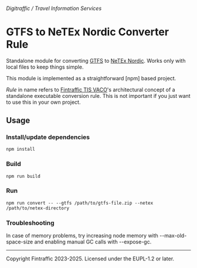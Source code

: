 ###### Digitraffic / Travel Information Services

# GTFS to NeTEx Nordic Converter Rule

Standalone module for converting [GTFS][gtfs] to [NeTEx Nordic][netex-nordic]. Works only with local files to keep things simple.

This module is implemented as a straightforward [npm] based project.

_Rule_ in name refers to [Fintraffic TIS VACO][ft-tis-vaco]'s architectural concept of a standalone executable conversion rule. This is
not important if you just want to use this in your own project.

## Usage

### Install/update dependencies

```shell
npm install
```

### Build
```shell
npm run build
```

### Run

```shell
npm run convert -- --gtfs /path/to/gtfs-file.zip --netex /path/to/netex-directory
```

### Troubleshooting

In case of memory problems, try increasing node memory with --max-old-space-size and enabling manual GC calls with --expose-gc.

---
Copyright Fintraffic 2023-2025. Licensed under the EUPL-1.2 or later.

[gtfs]: https://gtfs.org/
[netex-nordic]: https://enturas.atlassian.net/wiki/spaces/PUBLIC/pages/728891481/Nordic+NeTEx+Profile
[ft-tis-vaco]: https://www.fintraffic.fi/fi/digitaalisetpalvelut/fintrafficin-datapalvelut/liikkumisen-tietopalvelut/validointi-ja-konvertointipalvelu
